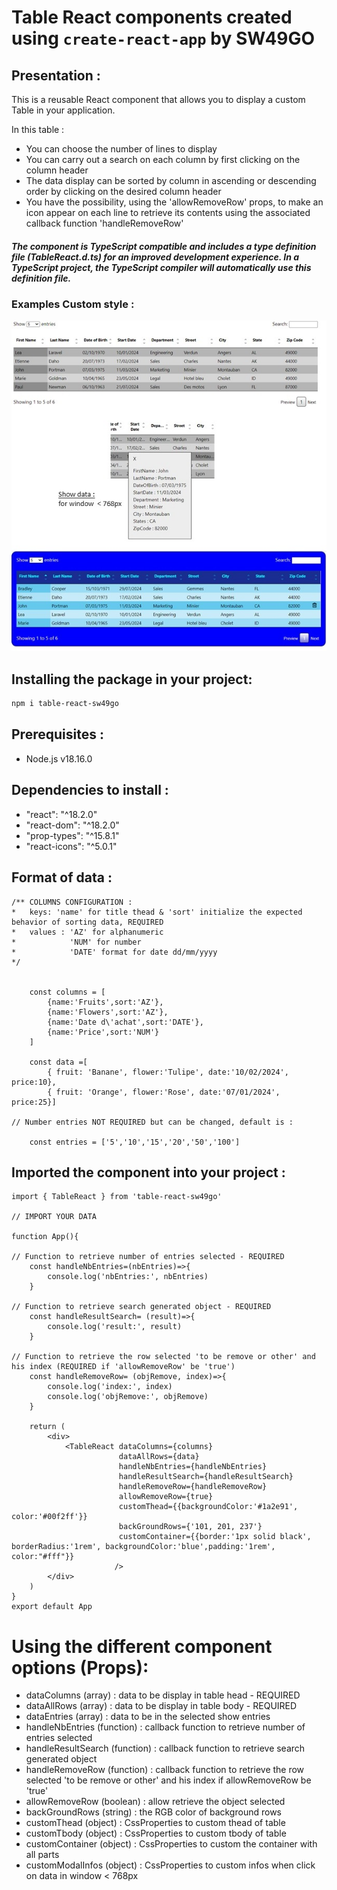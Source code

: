 # Table React components created using `create-react-app` by SW49GO

## Presentation :
This is a reusable React component that allows you to display a custom Table in your application.

In this table :
- You can choose the number of lines to display
- You can carry out a search on each column by first clicking on the column header
- The data display can be sorted by column in ascending or descending order by clicking on the desired column header
- You have the possibility, using the 'allowRemoveRow' props, to make an icon appear on each line to retrieve its contents using the associated callback function 'handleRemoveRow'

##### The component is TypeScript compatible and includes a type definition file (TableReact.d.ts) for an improved development experience. In a TypeScript project, the TypeScript compiler will automatically use this definition file.

### Examples Custom style :
<img src="https://raw.githubusercontent.com/SW49GO/React-Table/master/public/assets/example.jpg" alt="datepicker"/>

## Installing the package in your project:
```bash
npm i table-react-sw49go
```
## Prerequisites :
- Node.js v18.16.0

## Dependencies to install :
- "react": "^18.2.0"
- "react-dom": "^18.2.0"
- "prop-types": "^15.8.1"
- "react-icons": "^5.0.1"

## Format of data :
```
/** COLUMNS CONFIGURATION :
*   keys: 'name' for title thead & 'sort' initialize the expected behavior of sorting data, REQUIRED
*   values : 'AZ' for alphanumeric
*            'NUM' for number
*            'DATE' format for date dd/mm/yyyy 
*/


    const columns = [
        {name:'Fruits',sort:'AZ'},
        {name:'Flowers',sort:'AZ'}, 
        {name:'Date d\'achat',sort:'DATE'},
        {name:'Price',sort:'NUM'}
    ]

    const data =[
        { fruit: 'Banane', flower:'Tulipe', date:'10/02/2024', price:10},
        { fruit: 'Orange', flower:'Rose', date:'07/01/2024', price:25}]

// Number entries NOT REQUIRED but can be changed, default is :

    const entries = ['5','10','15','20','50','100']
```

## Imported the component into your project :
```
import { TableReact } from 'table-react-sw49go'

// IMPORT YOUR DATA

function App(){

// Function to retrieve number of entries selected - REQUIRED
    const handleNbEntries=(nbEntries)=>{
        console.log('nbEntries:', nbEntries)
    }

// Function to retrieve search generated object - REQUIRED
    const handleResultSearch= (result)=>{
        console.log('result:', result)
    }

// Function to retrieve the row selected 'to be remove or other' and his index (REQUIRED if 'allowRemoveRow' be 'true')
    const handleRemoveRow= (objRemove, index)=>{
        console.log('index:', index)
        console.log('objRemove:', objRemove)
    }

    return (
        <div>
            <TableReact dataColumns={columns}
                        dataAllRows={data}
                        handleNbEntries={handleNbEntries}
                        handleResultSearch={handleResultSearch}
                        handleRemoveRow={handleRemoveRow}
                        allowRemoveRow={true}
                        customThead={{backgroundColor:'#1a2e91', color:'#00f2ff'}}
                        backGroundRows={'101, 201, 237'}
                        customContainer={{border:'1px solid black', borderRadius:'1rem', backgroundColor:'blue',padding:'1rem', color:"#fff"}}
                       />
        </div>
    )
}
export default App
```

# Using the different component options (Props):
- dataColumns (array) : data to be display in table head - REQUIRED
- dataAllRows (array) : data to be display in table body - REQUIRED
- dataEntries (array) : data to be in the selected show entries 
- handleNbEntries (function) : callback function to retrieve number of entries selected 
- handleResultSearch (function) : callback function to retrieve search generated object 
- handleRemoveRow (function) : callback function to retrieve the row selected 'to be remove or other' and his index if allowRemoveRow be 'true'
- allowRemoveRow (boolean) : allow retrieve the object selected
- backGroundRows (string) : the RGB color of background rows
- customThead (object) :  CssProperties to custom thead of table
- customTbody (object) :  CssProperties to custom tbody of table
- customContainer (object) :  CssProperties to custom the container with all parts
- customModalInfos (object) :  CssProperties to custom infos when click on data in window < 768px